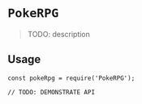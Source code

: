 # `PokeRPG`

> TODO: description

## Usage

```
const pokeRpg = require('PokeRPG');

// TODO: DEMONSTRATE API
```

